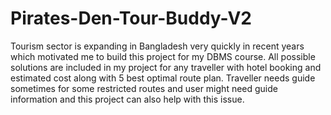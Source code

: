 # Pirates-Den-Tour-Buddy-V2
Tourism sector is expanding in Bangladesh very quickly in recent years which motivated me to build this project for my DBMS course. All possible solutions are included in my project for any traveller with hotel booking and estimated cost along with 5 best optimal route plan. Traveller needs guide sometimes for some restricted routes and user might need guide information and this project can also help with this issue.
